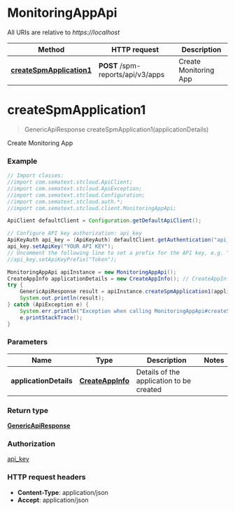 # MonitoringAppApi

All URIs are relative to *https://localhost*

Method | HTTP request | Description
------------- | ------------- | -------------
[**createSpmApplication1**](MonitoringAppApi.md#createSpmApplication1) | **POST** /spm-reports/api/v3/apps | Create Monitoring App


<a name="createSpmApplication1"></a>
# **createSpmApplication1**
> GenericApiResponse createSpmApplication1(applicationDetails)

Create Monitoring App

### Example
```java
// Import classes:
//import com.sematext.stcloud.ApiClient;
//import com.sematext.stcloud.ApiException;
//import com.sematext.stcloud.Configuration;
//import com.sematext.stcloud.auth.*;
//import com.sematext.stcloud.client.MonitoringAppApi;

ApiClient defaultClient = Configuration.getDefaultApiClient();

// Configure API key authorization: api_key
ApiKeyAuth api_key = (ApiKeyAuth) defaultClient.getAuthentication("api_key");
api_key.setApiKey("YOUR API KEY");
// Uncomment the following line to set a prefix for the API key, e.g. "Token" (defaults to null)
//api_key.setApiKeyPrefix("Token");

MonitoringAppApi apiInstance = new MonitoringAppApi();
CreateAppInfo applicationDetails = new CreateAppInfo(); // CreateAppInfo | Details of the application to be created
try {
    GenericApiResponse result = apiInstance.createSpmApplication1(applicationDetails);
    System.out.println(result);
} catch (ApiException e) {
    System.err.println("Exception when calling MonitoringAppApi#createSpmApplication1");
    e.printStackTrace();
}
```

### Parameters

Name | Type | Description  | Notes
------------- | ------------- | ------------- | -------------
 **applicationDetails** | [**CreateAppInfo**](CreateAppInfo.md)| Details of the application to be created |

### Return type

[**GenericApiResponse**](GenericApiResponse.md)

### Authorization

[api_key](../README.md#api_key)

### HTTP request headers

 - **Content-Type**: application/json
 - **Accept**: application/json

